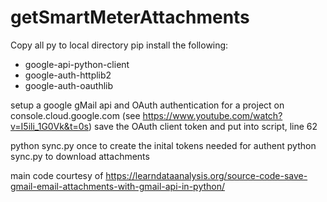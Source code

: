 # getSmartMeterAttachments
Copy all py to local directory
pip install the following:
 -  google-api-python-client 
 -  google-auth-httplib2 
 -  google-auth-oauthlib

setup a google gMail api and OAuth authentication for a project on console.cloud.google.com (see https://www.youtube.com/watch?v=I5ili_1G0Vk&t=0s)
save the OAuth client token and put into script, line 62

python sync.py once to create the inital tokens needed for authent
python sync.py to download attachments

main code courtesy of https://learndataanalysis.org/source-code-save-gmail-email-attachments-with-gmail-api-in-python/
